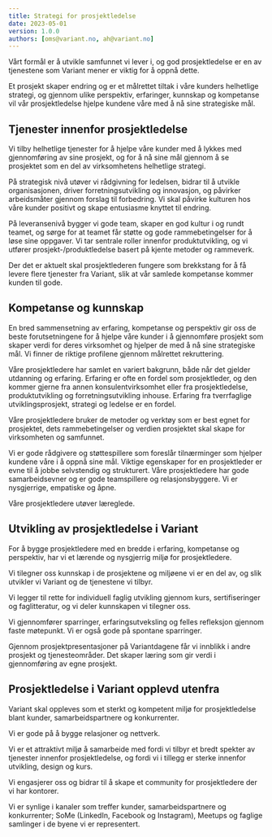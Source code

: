 ```yaml
---
title: Strategi for prosjektledelse
date: 2023-05-01
version: 1.0.0
authors: [oms@variant.no, ah@variant.no]
---
```


Vårt formål er å utvikle samfunnet vi lever i, og god prosjektledelse er en av tjenestene som Variant mener er viktig for å oppnå dette.

Et prosjekt skaper endring og er et målrettet tiltak i våre kunders helhetlige strategi, og gjennom ulike perspektiv, erfaringer, kunnskap og kompetanse vil vår prosjektledelse hjelpe kundene våre med å nå sine strategiske mål.

## Tjenester innenfor prosjektledelse

Vi tilby helhetlige tjenester for å hjelpe våre kunder med å lykkes med gjennomføring av sine prosjekt, og for å nå sine mål gjennom å se prosjektet som en del av virksomhetens helhetlige strategi.

På strategisk nivå utøver vi rådgivning for ledelsen, bidrar til å utvikle organisasjonen, driver forretningsutvikling og innovasjon, og påvirker arbeidsmåter gjennom forslag til forbedring. Vi skal påvirke kulturen hos våre kunder positivt og skape entusiasme knyttet til endring.

På leveransenivå bygger vi gode team, skaper en god kultur i og rundt teamet, og sørge for at teamet får støtte og gode rammebetingelser for å løse sine oppgaver. Vi tar sentrale roller innenfor produktutvikling, og vi utfører prosjekt-/produktledelse basert på kjente metoder og rammeverk.

Der det er aktuelt skal prosjektlederen fungere som brekkstang for å få levere flere tjenester fra Variant, slik at vår samlede kompetanse kommer kunden til gode.

## Kompetanse og kunnskap

En bred sammensetning av erfaring, kompetanse og perspektiv gir oss de beste forutsetningene for å hjelpe våre kunder i å gjennomføre prosjekt som skaper verdi for deres virksomhet og hjelper de med å nå sine strategiske mål. Vi finner de riktige profilene gjennom målrettet rekruttering.

Våre prosjektledere har samlet en variert bakgrunn, både når det gjelder utdanning og erfaring. Erfaring er ofte en fordel som prosjektleder, og den kommer gjerne fra annen konsulentvirksomhet eller fra prosjektledelse, produktutvikling og forretningsutvikling inhouse. Erfaring fra tverrfaglige utviklingsprosjekt, strategi og ledelse er en fordel.

Våre prosjektledere bruker de metoder og verktøy som er best egnet for prosjektet, dets rammebetingelser og verdien prosjektet skal skape for virksomheten og samfunnet.

Vi er gode rådgivere og støttespillere som foreslår tilnærminger som hjelper kundene våre i å oppnå sine mål.
Viktige egenskaper for en prosjektleder er evne til å jobbe selvstendig og strukturert. Våre prosjektledere har gode samarbeidsevner og er gode teamspillere og relasjonsbyggere. Vi er nysgjerrige, empatiske og åpne.

Våre prosjektledere utøver læreglede.

## Utvikling av prosjektledelse i Variant

For å bygge prosjektledere med en bredde i erfaring, kompetanse og perspektiv, har vi et lærende og nysgjerrig miljø for prosjektledere.

Vi tilegner oss kunnskap i de prosjektene og miljøene vi er en del av, og slik utvikler vi Variant og de tjenestene vi tilbyr.

Vi legger til rette for individuell faglig utvikling gjennom kurs, sertifiseringer og faglitteratur, og vi deler kunnskapen vi tilegner oss.

Vi gjennomfører sparringer, erfaringsutveksling og felles refleksjon gjennom faste møtepunkt. Vi er også gode på spontane sparringer.

Gjennom prosjektpresentasjoner på Variantdagene får vi innblikk i andre prosjekt og tjenesteområder. Det skaper læring som gir verdi i gjennomføring av egne prosjekt.

## Prosjektledelse i Variant opplevd utenfra

Variant skal oppleves som et sterkt og kompetent miljø for prosjektledelse blant kunder, samarbeidspartnere og konkurrenter.

Vi er gode på å bygge relasjoner og nettverk.

Vi er et attraktivt miljø å samarbeide med fordi vi tilbyr et bredt spekter av tjenester innenfor prosjektledelse, og fordi vi i tillegg er sterke innenfor utvikling, design og kurs.

Vi engasjerer oss og bidrar til å skape et community for prosjektledere der vi har kontorer.

Vi er synlige i kanaler som treffer kunder, samarbeidspartnere og konkurrenter; SoMe (LinkedIn, Facebook og Instagram), Meetups og faglige samlinger i de byene vi er representert.
